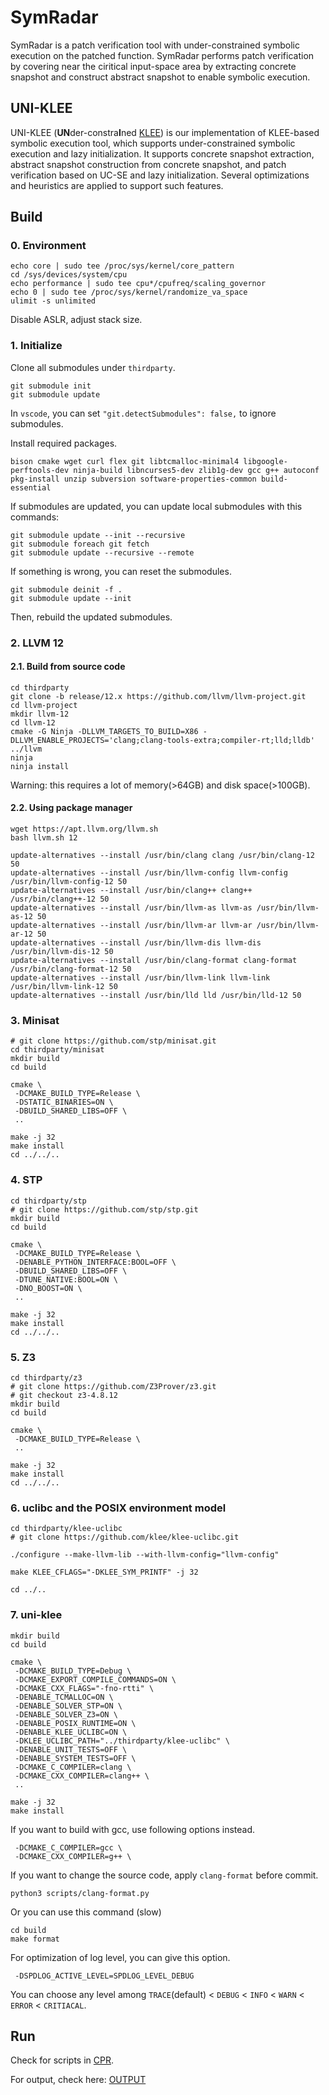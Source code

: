 # SymRadar
SymRadar is a patch verification tool with under-constrained symbolic execution on the patched function.
SymRadar performs patch verification by covering near the ciritical input-space area by extracting concrete snapshot and construct abstract snapshot to enable symbolic execution.

## UNI-KLEE
UNI-KLEE (**UN**der-constra**I**ned [KLEE](https://github.com/klee/klee)) is our implementation of KLEE-based symbolic execution tool, which supports under-constrained symbolic execution and lazy initialization.
It supports concrete snapshot extraction, abstract snapshot construction from concrete snapshot, and patch verification based on UC-SE and lazy initialization. Several optimizations and heuristics are applied to support such features.

## Build

### 0. Environment
```shell
echo core | sudo tee /proc/sys/kernel/core_pattern
cd /sys/devices/system/cpu
echo performance | sudo tee cpu*/cpufreq/scaling_governor
echo 0 | sudo tee /proc/sys/kernel/randomize_va_space
ulimit -s unlimited
```
Disable ASLR, adjust stack size.


### 1. Initialize

Clone all submodules under `thirdparty`.
```shell
git submodule init
git submodule update
```
In `vscode`, you can set `"git.detectSubmodules": false,` to ignore submodules.

Install required packages.
```shell
bison cmake wget curl flex git libtcmalloc-minimal4 libgoogle-perftools-dev ninja-build libncurses5-dev zlib1g-dev gcc g++ autoconf pkg-install unzip subversion software-properties-common build-essential
```

If submodules are updated, you can update local submodules with this commands:
```shell
git submodule update --init --recursive
git submodule foreach git fetch
git submodule update --recursive --remote
```
If something is wrong, you can reset the submodules.
```shell
git submodule deinit -f .
git submodule update --init
```
Then, rebuild the updated submodules.

### 2. LLVM 12
#### 2.1. Build from source code
```shell
cd thirdparty
git clone -b release/12.x https://github.com/llvm/llvm-project.git
cd llvm-project
mkdir llvm-12
cd llvm-12
cmake -G Ninja -DLLVM_TARGETS_TO_BUILD=X86 -DLLVM_ENABLE_PROJECTS='clang;clang-tools-extra;compiler-rt;lld;lldb' ../llvm
ninja
ninja install
```
Warning: this requires a lot of memory(>64GB) and disk space(>100GB).

#### 2.2. Using package manager
```shell
wget https://apt.llvm.org/llvm.sh
bash llvm.sh 12
```

```shell
update-alternatives --install /usr/bin/clang clang /usr/bin/clang-12 50
update-alternatives --install /usr/bin/llvm-config llvm-config /usr/bin/llvm-config-12 50
update-alternatives --install /usr/bin/clang++ clang++ /usr/bin/clang++-12 50
update-alternatives --install /usr/bin/llvm-as llvm-as /usr/bin/llvm-as-12 50
update-alternatives --install /usr/bin/llvm-ar llvm-ar /usr/bin/llvm-ar-12 50
update-alternatives --install /usr/bin/llvm-dis llvm-dis /usr/bin/llvm-dis-12 50
update-alternatives --install /usr/bin/clang-format clang-format /usr/bin/clang-format-12 50
update-alternatives --install /usr/bin/llvm-link llvm-link /usr/bin/llvm-link-12 50
update-alternatives --install /usr/bin/lld lld /usr/bin/lld-12 50
```

### 3. Minisat

```shell
# git clone https://github.com/stp/minisat.git
cd thirdparty/minisat
mkdir build
cd build

cmake \
 -DCMAKE_BUILD_TYPE=Release \
 -DSTATIC_BINARIES=ON \
 -DBUILD_SHARED_LIBS=OFF \
 ..

make -j 32
make install
cd ../../..
```

### 4. STP

```shell
cd thirdparty/stp
# git clone https://github.com/stp/stp.git
mkdir build
cd build

cmake \
 -DCMAKE_BUILD_TYPE=Release \
 -DENABLE_PYTHON_INTERFACE:BOOL=OFF \
 -DBUILD_SHARED_LIBS=OFF \
 -DTUNE_NATIVE:BOOL=ON \
 -DNO_BOOST=ON \
 ..

make -j 32
make install
cd ../../..
```

### 5. Z3

```shell
cd thirdparty/z3
# git clone https://github.com/Z3Prover/z3.git
# git checkout z3-4.8.12
mkdir build
cd build

cmake \
 -DCMAKE_BUILD_TYPE=Release \
 ..

make -j 32
make install
cd ../../..
```

### 6. uclibc and the POSIX environment model

```shell
cd thirdparty/klee-uclibc
# git clone https://github.com/klee/klee-uclibc.git

./configure --make-llvm-lib --with-llvm-config="llvm-config"

make KLEE_CFLAGS="-DKLEE_SYM_PRINTF" -j 32

cd ../..
```

### 7. uni-klee

```shell
mkdir build
cd build

cmake \
 -DCMAKE_BUILD_TYPE=Debug \
 -DCMAKE_EXPORT_COMPILE_COMMANDS=ON \
 -DCMAKE_CXX_FLAGS="-fno-rtti" \
 -DENABLE_TCMALLOC=ON \
 -DENABLE_SOLVER_STP=ON \
 -DENABLE_SOLVER_Z3=ON \
 -DENABLE_POSIX_RUNTIME=ON \
 -DENABLE_KLEE_UCLIBC=ON \
 -DKLEE_UCLIBC_PATH="../thirdparty/klee-uclibc" \
 -DENABLE_UNIT_TESTS=OFF \
 -DENABLE_SYSTEM_TESTS=OFF \
 -DCMAKE_C_COMPILER=clang \
 -DCMAKE_CXX_COMPILER=clang++ \
 ..

make -j 32
make install
```
If you want to build with gcc, use following options instead.
```shell
 -DCMAKE_C_COMPILER=gcc \
 -DCMAKE_CXX_COMPILER=g++ \
```

If you want to change the source code, apply `clang-format` before commit.
```shell
python3 scripts/clang-format.py
```

Or you can use this command (slow)
```shell
cd build
make format
```

For optimization of log level, you can give this option.
```shell
 -DSPDLOG_ACTIVE_LEVEL=SPDLOG_LEVEL_DEBUG
```
You can choose any level among 
`TRACE`(default) < `DEBUG` < `INFO` < `WARN` < `ERROR` < `CRITIACAL`.


## Run
Check for scripts in [CPR](../CPR).

For output, check here: [OUTPUT](./OUTPUT.md)

